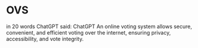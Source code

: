 # OVS
in 20 words ChatGPT said: ChatGPT An online voting system allows secure, convenient, and efficient voting over the internet, ensuring privacy, accessibility, and vote integrity.
